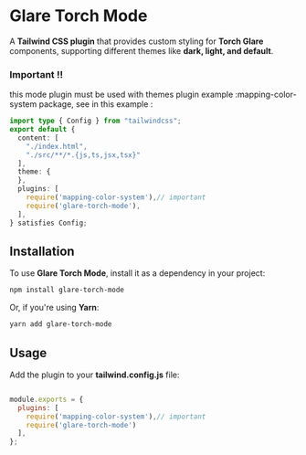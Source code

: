 # Glare Torch Mode

A **Tailwind CSS plugin** that provides custom styling for **Torch Glare** components, supporting different themes like **dark, light, and default**.

### Important !!

this mode plugin must be used with themes plugin example :mapping-color-system package, see in this example :

```ts
import type { Config } from "tailwindcss";
export default {
  content: [
    "./index.html",
    "./src/**/*.{js,ts,jsx,tsx}"
  ],
  theme: {
  },
  plugins: [
    require('mapping-color-system'),// important
    require('glare-torch-mode'), 
  ],
} satisfies Config;

``` 

## Installation

To use **Glare Torch Mode**, install it as a dependency in your project:

```sh
npm install glare-torch-mode
```

Or, if you're using **Yarn**:

```sh
yarn add glare-torch-mode
```

## Usage

Add the plugin to your **tailwind.config.js** file:

```js

module.exports = {
  plugins: [
    require('mapping-color-system'),// important
    require('glare-torch-mode')
  ],
};
```

